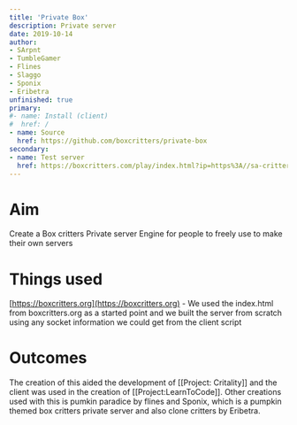 ```yaml
---
title: 'Private Box'
description: Private server 
date: 2019-10-14
author:
- SArpnt
- TumbleGamer
- Flines
- Slaggo
- Sponix
- Eribetra
unfinished: true
primary:
#- name: Install (client)
#  href: /
- name: Source
  href: https://github.com/boxcritters/private-box
secondary:
- name: Test server
  href: https://boxcritters.com/play/index.html?ip=https%3A//sa-critters.herokuapp.com/
---
```

# Aim
Create a Box critters Private server Engine for people to freely use to make their own servers
# Things used
[https://boxcritters.org](https://boxcritters.org)  - We used the index.html from boxcritters.org as a started point and we built the server from scratch using any socket information we could get from the client script
# Outcomes
The creation of this aided the development of [[Project: Critality]]
and the client was used in the creation of [[Project:LearnToCode]].
Other creations used with this is pumkin paradice by flines and Sponix, which is a pumpkin themed box critters private server and also clone critters by Eribetra.
